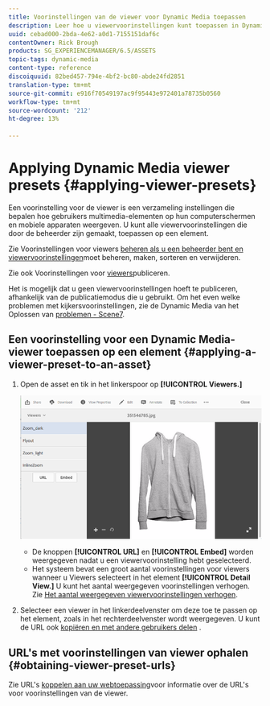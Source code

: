 ```yaml
---
title: Voorinstellingen van de viewer voor Dynamic Media toepassen
description: Leer hoe u viewervoorinstellingen kunt toepassen in Dynamic Media
uuid: cebad000-2bda-4e62-a0d1-7155151daf6c
contentOwner: Rick Brough
products: SG_EXPERIENCEMANAGER/6.5/ASSETS
topic-tags: dynamic-media
content-type: reference
discoiquuid: 82bed457-794e-4bf2-bc80-abde24fd2851
translation-type: tm+mt
source-git-commit: e916f70549197ac9f95443e972401a78735b0560
workflow-type: tm+mt
source-wordcount: '212'
ht-degree: 13%

---
```



# Applying Dynamic Media viewer presets {#applying-viewer-presets}

Een voorinstelling voor de viewer is een verzameling instellingen die bepalen hoe gebruikers multimedia-elementen op hun computerschermen en mobiele apparaten weergeven. U kunt alle viewervoorinstellingen die door de beheerder zijn gemaakt, toepassen op een element.

Zie Voorinstellingen voor viewers [beheren als u een beheerder bent en viewervoorinstellingen](managing-viewer-presets.md)moet beheren, maken, sorteren en verwijderen.

Zie ook Voorinstellingen voor [viewers](managing-viewer-presets.md#publishing-viewer-presets)publiceren.

Het is mogelijk dat u geen viewervoorinstellingen hoeft te publiceren, afhankelijk van de publicatiemodus die u gebruikt.
Om het even welke problemen met kijkersvoorinstellingen, zie de Dynamic Media van het Oplossen van [problemen - Scene7](troubleshoot-dms7.md#viewers).

## Een voorinstelling voor een Dynamic Media-viewer toepassen op een element {#applying-a-viewer-preset-to-an-asset}

1. Open de asset en tik in het linkerspoor op **[!UICONTROL Viewers.]**

   ![chlimage_1-104](assets/chlimage_1-104.png)

   * De knoppen **[!UICONTROL URL]** en **[!UICONTROL Embed]** worden weergegeven nadat u een viewervoorinstelling hebt geselecteerd.
   * Het systeem bevat een groot aantal voorinstellingen voor viewers wanneer u Viewers selecteert in het element **[!UICONTROL Detail View.]** U kunt het aantal weergegeven voorinstellingen verhogen. Zie [Het aantal weergegeven viewervoorinstellingen verhogen](managing-viewer-presets.md).

1. Selecteer een viewer in het linkerdeelvenster om deze toe te passen op het element, zoals in het rechterdeelvenster wordt weergegeven. U kunt de URL ook [kopiëren en met andere gebruikers delen](linking-urls-to-yourwebapplication.md) .

## URL&#39;s met voorinstellingen van viewer ophalen {#obtaining-viewer-preset-urls}

Zie URL&#39;s [koppelen aan uw webtoepassing](linking-urls-to-yourwebapplication.md)voor informatie over de URL&#39;s voor voorinstellingen van de viewer.
